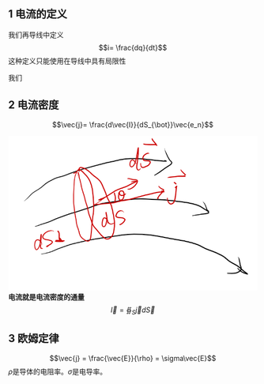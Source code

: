 ## 1 电流的定义

我们再导线中定义
$$i= \frac{dq}{dt}$$
这种定义只能使用在导线中具有局限性

我们

## 2 电流密度

$$\vec{j}= \frac{d\vec{I}}{dS_{\bot}}\vec{e_n}$$

![Alt text](image.png)
**电流就是电流密度的通量**
$$\vec{I}= \oiint_S\vec{j}d\vec{S}$$

## 3 欧姆定律

$$\vec{j} = \frac{\vec{E}}{\rho} = \sigma\vec{E}$$
${\rho}$是导体的电阻率。$\sigma$是电导率。
